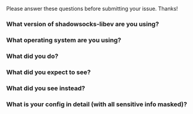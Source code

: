 Please answer these questions before submitting your issue. Thanks!

### What version of shadowsocks-libev are you using?


### What operating system are you using?


### What did you do?


### What did you expect to see?


### What did you see instead?


### What is your config in detail (with all sensitive info masked)?
